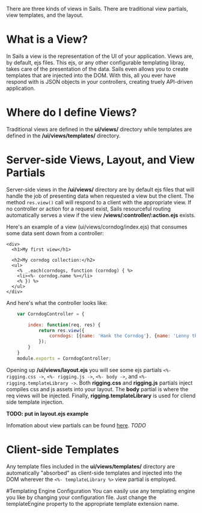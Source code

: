 There are three kinds of views in Sails. There are traditional view partials, view templates, and
the layout.

# What is a View?
In Sails a view is the representation of the UI of your application. Views are, by default, ejs
files. This ejs, or any other configurable templating libray, takes care of the presentation of the
data. Sails even allows you to create templates that are injected into the DOM. With this, all
you ever have respond with is JSON objects in your controllers, creating truely API-driven
application.

# Where do I define Views?
Traditional views are defined in the **ui/views/** directory while templates are defined in the 
**/ui/views/templates/** directory.

# Server-side Views, Layout, and View Partials
Server-side views in the **/ui/views/** directory are by default ejs files that will handle the job
of presenting data when requested a view but the client. The method ```res.view()``` call will
respond to a client with the appropriate view. If no controller or action for a request exist, Sails resourceful routing automatically serves a view if the view **/views/:controller/:action.ejs** exists.

Here's an example of a view (ui/views/corndog/index.ejs) that consumes some data sent down from a controller:

```
<div>
  <h1>My first view</h1>

  <h2>My corndog collection:</h2>
  <ul>
    <% _.each(corndogs, function (corndog) { %>
    <li><%- corndog.name %></li>
    <% }) %>
  </ul>
</div>
```

And here's what the controller looks like:
```javascript
	var CorndogController = {

		index: function(req, res) {
			return res.view({
				corndogs: [{name: 'Hank the Corndog'}, {name: 'Lenny the Corndog'}]
			});
		}
	}
	module.exports = CorndogController;
```

Opening up **/ui/views/layout.ejs** you will see some ejs partials ```<%- rigging.css ->```,
```<%- rigging.js ->```, ```<%- body ->```, and ```<%- rigging.templateLibrary ->```.
Both **rigging.css** and **rigging.js** partials inject compiles css and js assets into your layout.
The **body** partial is where the req views will be injected. Finally, **rigging.templateLibrary**
is used for cliend side template injection.

__TODO: put in layout.ejs example__


Infomation about view partials
can be found <a href="http://expressjs.com/2x/guide.html#view-partials">here</a>.
_TODO_

<!-- # View Promises
With Promises, views can be used to build complex API responses that join together several models
without ever having to write a controller.  
_TODO_ -->

# Client-side Templates
Any template files included in the **ui/views/templates/** directory are automatically "absorbed"
as client-side templates and injected into the DOM wherever the ```<%- templateLibrary %>``` view
partial is employed.

#Templating Engine Configuration
You can easily use any templating engine you like by changing your configuration file. Just change
the templateEngine property to the appropriate template extension name.